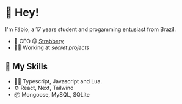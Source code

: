 # 👋 Hey!
I'm Fábio, a 17 years student and progamming entusiast from Brazil.
- 🍓 CEO @ [Strabbery](https://strabbery.app)
- 👨‍💻 Working at _secret projects_
 
## 🔧 My Skills
- 👨‍💻 Typescript, Javascript and Lua.
- ⚙️ React, Next, Tailwind
- 📦 Mongoose, MySQL, SQLite
